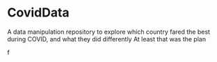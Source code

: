 # CovidData
A data manipulation repository to explore which country fared the best during COVID, and what they did differently
At least that was the plan

f